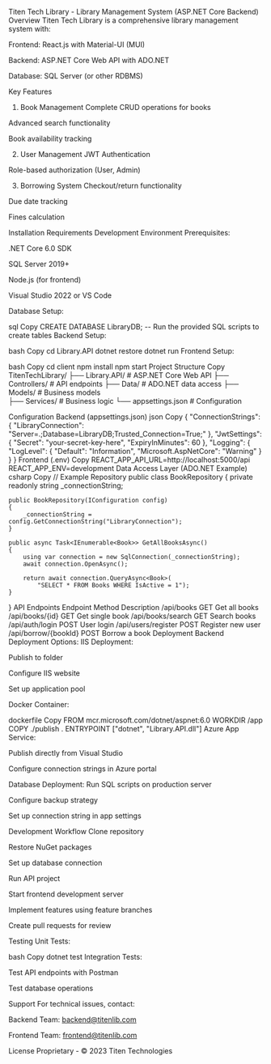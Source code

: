 Titen Tech Library - Library Management System (ASP.NET Core Backend)
Overview
Titen Tech Library is a comprehensive library management system with:

Frontend: React.js with Material-UI (MUI)

Backend: ASP.NET Core Web API with ADO.NET

Database: SQL Server (or other RDBMS)

Key Features
1. Book Management
Complete CRUD operations for books

Advanced search functionality

Book availability tracking

2. User Management
JWT Authentication

Role-based authorization (User, Admin)


3. Borrowing System
Checkout/return functionality

Due date tracking

Fines calculation

Installation Requirements
Development Environment
Prerequisites:

.NET Core 6.0 SDK

SQL Server 2019+

Node.js (for frontend)

Visual Studio 2022 or VS Code

Database Setup:

sql
Copy
CREATE DATABASE LibraryDB;
-- Run the provided SQL scripts to create tables
Backend Setup:

bash
Copy
cd Library.API
dotnet restore
dotnet run
Frontend Setup:

bash
Copy
cd client
npm install
npm start
Project Structure
Copy
TitenTechLibrary/
 ├── Library.API/          # ASP.NET Core Web API
 ├── Controllers/          # API endpoints
 ├── Data/                 # ADO.NET data access
 ├── Models/               # Business models  
 ├── Services/             # Business logic
 └── appsettings.json      # Configuration

Configuration
Backend (appsettings.json)
json
Copy
{
  "ConnectionStrings": {
    "LibraryConnection": "Server=.;Database=LibraryDB;Trusted_Connection=True;"
  },
  "JwtSettings": {
    "Secret": "your-secret-key-here",
    "ExpiryInMinutes": 60
  },
  "Logging": {
    "LogLevel": {
      "Default": "Information",
      "Microsoft.AspNetCore": "Warning"
    }
  }
}
Frontend (.env)
Copy
REACT_APP_API_URL=http://localhost:5000/api
REACT_APP_ENV=development
Data Access Layer (ADO.NET Example)
csharp
Copy
// Example Repository
public class BookRepository
{
    private readonly string _connectionString;
    
    public BookRepository(IConfiguration config)
    {
        _connectionString = config.GetConnectionString("LibraryConnection");
    }

    public async Task<IEnumerable<Book>> GetAllBooksAsync()
    {
        using var connection = new SqlConnection(_connectionString);
        await connection.OpenAsync();
        
        return await connection.QueryAsync<Book>(
            "SELECT * FROM Books WHERE IsActive = 1");
    }
}
API Endpoints
Endpoint	Method	Description
/api/books	GET	Get all books
/api/books/{id}	GET	Get single book
/api/books/search	GET	Search books
/api/auth/login	POST	User login
/api/users/register	POST	Register new user
/api/borrow/{bookId}	POST	Borrow a book
Deployment
Backend Deployment Options:
IIS Deployment:

Publish to folder

Configure IIS website

Set up application pool

Docker Container:

dockerfile
Copy
FROM mcr.microsoft.com/dotnet/aspnet:6.0
WORKDIR /app
COPY ./publish .
ENTRYPOINT ["dotnet", "Library.API.dll"]
Azure App Service:

Publish directly from Visual Studio

Configure connection strings in Azure portal

Database Deployment:
Run SQL scripts on production server

Configure backup strategy

Set up connection string in app settings

Development Workflow
Clone repository

Restore NuGet packages

Set up database connection

Run API project

Start frontend development server

Implement features using feature branches

Create pull requests for review

Testing
Unit Tests:

bash
Copy
dotnet test
Integration Tests:

Test API endpoints with Postman

Test database operations

Support
For technical issues, contact:

Backend Team: backend@titenlib.com

Frontend Team: frontend@titenlib.com

License
Proprietary - © 2023 Titen Technologies